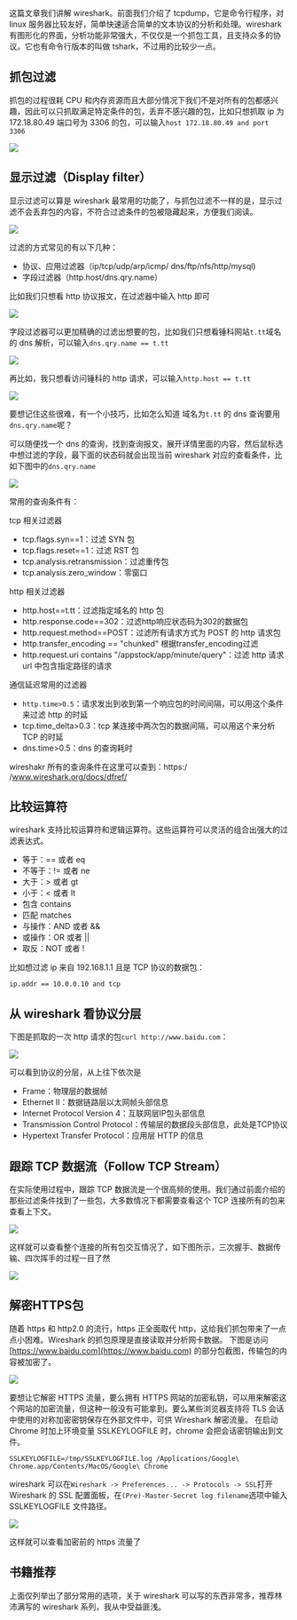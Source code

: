 这篇文章我们讲解 wireshark。前面我们介绍了 tcpdump，它是命令行程序，对 linux 服务器比较友好，简单快速适合简单的文本协议的分析和处理。wireshark 有图形化的界面，分析功能非常强大，不仅仅是一个抓包工具，且支持众多的协议。它也有命令行版本的叫做 tshark，不过用的比较少一点。

## 抓包过滤

抓包的过程很耗 CPU 和内存资源而且大部分情况下我们不是对所有的包都感兴趣，因此可以只抓取满足特定条件的包，丢弃不感兴趣的包，比如只想抓取 ip 为172.18.80.49 端口号为 3306 的包，可以输入`host 172.18.80.49 and port 3306`

![](https://user-gold-cdn.xitu.io/2019/3/30/169cd8ea8ed884dd?w=950&h=462&f=jpeg&s=107687)

## 显示过滤（Display filter）

显示过滤可以算是 wireshark 最常用的功能了，与抓包过滤不一样的是，显示过滤不会丢弃包的内容，不符合过滤条件的包被隐藏起来，方便我们阅读。

![](https://user-gold-cdn.xitu.io/2019/3/30/169cd8ea8f77b625?w=1966&h=234&f=jpeg&s=144800)

过滤的方式常见的有以下几种：

*   协议、应用过滤器（ip/tcp/udp/arp/icmp/ dns/ftp/nfs/http/mysql)
*   字段过滤器（http.host/dns.qry.name）

比如我们只想看 http 协议报文，在过滤器中输入 http 即可

![](https://user-gold-cdn.xitu.io/2019/3/30/169cd8ea982fb47d?w=2214&h=324&f=jpeg&s=261844)

字段过滤器可以更加精确的过滤出想要的包，比如我们只想看锤科网站`t.tt`域名的 dns 解析，可以输入`dns.qry.name == t.tt`

![](https://user-gold-cdn.xitu.io/2019/3/30/169cd8ea986c9baa?w=2378&h=250&f=jpeg&s=130844)

再比如，我只想看访问锤科的 http 请求，可以输入`http.host == t.tt`

![](https://user-gold-cdn.xitu.io/2019/3/30/169cd8ea987c3d41?w=1824&h=228&f=jpeg&s=70768)

要想记住这些很难，有一个小技巧，比如怎么知道 域名为`t.tt` 的 dns 查询要用`dns.qry.name`呢？

可以随便找一个 dns 的查询，找到查询报文，展开详情里面的内容，然后鼠标选中想过滤的字段，最下面的状态码就会出现当前 wireshark 对应的查看条件，比如下图中的`dns.qry.name`

![](https://user-gold-cdn.xitu.io/2019/3/30/169cd8eab690a616?w=2658&h=1168&f=jpeg&s=638200)

常用的查询条件有：

tcp 相关过滤器

*   tcp.flags.syn==1：过滤 SYN 包
*   tcp.flags.reset==1：过滤 RST 包
*   tcp.analysis.retransmission：过滤重传包
*   tcp.analysis.zero\_window：零窗口

http 相关过滤器

*   http.host==t.tt：过滤指定域名的 http 包
*   http.response.code==302：过滤http响应状态码为302的数据包
*   http.request.method==POST：过滤所有请求方式为 POST 的 http 请求包
*   http.transfer\_encoding == "chunked" 根据transfer\_encoding过滤
*   http.request.uri contains "/appstock/app/minute/query"：过滤 http 请求 url 中包含指定路径的请求

通信延迟常用的过滤器

*   `http.time>0.5`：请求发出到收到第一个响应包的时间间隔，可以用这个条件来过滤 http 的时延
*   tcp.time\_delta>0.3：tcp 某连接中两次包的数据间隔，可以用这个来分析 TCP 的时延
*   dns.time>0.5：dns 的查询耗时

wireshakr 所有的查询条件在这里可以查到：https:/ /www.wireshark.org/docs/dfref/

## 比较运算符

wireshark 支持比较运算符和逻辑运算符。这些运算符可以灵活的组合出强大的过滤表达式。

*   等于：== 或者 eq
*   不等于：!= 或者 ne
*   大于：> 或者 gt
*   小于：< 或者 lt
*   包含 contains
*   匹配 matches
*   与操作：AND 或者 &&
*   或操作：OR 或者 ||
*   取反：NOT 或者 !

比如想过滤 ip 来自 192.168.1.1 且是 TCP 协议的数据包：

```
ip.addr == 10.0.0.10 and tcp

```

## 从 wireshark 看协议分层

下图是抓取的一次 http 请求的包`curl http://www.baidu.com`：

![](https://user-gold-cdn.xitu.io/2019/3/30/169cd8eac9b0de7a?w=1135&h=880&f=jpeg&s=242849)

可以看到协议的分层，从上往下依次是

*   Frame：物理层的数据帧
*   Ethernet II：数据链路层以太网帧头部信息
*   Internet Protocol Version 4：互联网层IP包头部信息
*   Transmission Control Protocol：传输层的数据段头部信息，此处是TCP协议
*   Hypertext Transfer Protocol：应用层 HTTP 的信息

## 跟踪 TCP 数据流（Follow TCP Stream）

在实际使用过程中，跟踪 TCP 数据流是一个很高频的使用。我们通过前面介绍的那些过滤条件找到了一些包，大多数情况下都需要查看这个 TCP 连接所有的包来查看上下文。

![](https://user-gold-cdn.xitu.io/2019/3/30/169cd8eac9e95d60?w=2178&h=902&f=jpeg&s=365262)

这样就可以查看整个连接的所有包交互情况了，如下图所示，三次握手、数据传输、四次挥手的过程一目了然

![](https://user-gold-cdn.xitu.io/2019/3/30/169cd8eacdb81ff6?w=2570&h=556&f=jpeg&s=523889)

## 解密HTTPS包

随着 https 和 http2.0 的流行，https 正全面取代 http，这给我们抓包带来了一点点小困难。Wireshark 的抓包原理是直接读取并分析网卡数据。 下图是访问 [https://www.baidu.com](https://www.baidu.com) 的部分包截图，传输包的内容被加密了。

![](https://user-gold-cdn.xitu.io/2019/3/30/169cd8ead6c9dea3?w=2222&h=588&f=jpeg&s=589248)

要想让它解密 HTTPS 流量，要么拥有 HTTPS 网站的加密私钥，可以用来解密这个网站的加密流量，但这种一般没有可能拿到。要么某些浏览器支持将 TLS 会话中使用的对称加密密钥保存在外部文件中，可供 Wireshark 解密流量。 在启动 Chrome 时加上环境变量 SSLKEYLOGFILE 时，chrome 会把会话密钥输出到文件。

```
SSLKEYLOGFILE=/tmp/SSLKEYLOGFILE.log /Applications/Google\ Chrome.app/Contents/MacOS/Google\ Chrome

```

wireshark 可以在`Wireshark -> Preferences... -> Protocols -> SSL`打开Wireshark 的 SSL 配置面板，在`(Pre)-Master-Secret log filename`选项中输入 SSLKEYLOGFILE 文件路径。

![](https://user-gold-cdn.xitu.io/2019/3/30/169cd8eae8cef115?w=508&h=345&f=jpeg&s=49677)

这样就可以查看加密前的 https 流量了

## 书籍推荐

上面仅列举出了部分常用的选项，关于 wireshark 可以写的东西非常多，推荐林沛满写的 wireshark 系列，我从中受益匪浅。